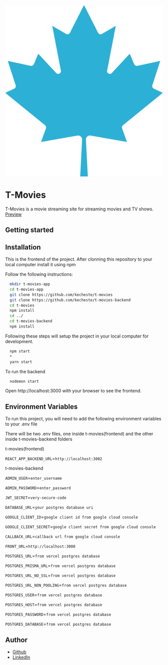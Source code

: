 ![Logo](https://github.com/kecheste/t-movies/blob/main/public/logo.png)

# T-Movies

T-Movies is a movie streaming site for streaming movies and TV shows.
[Preview](https://t-movies-jet.vercel.app)

## Getting started

## Installation

This is the frontend of the project. After clonning this repository to your local computer install it using npm

Follow the following instructions:

```bash
  mkdir t-movies-app
  cd t-movies-app
  git clone https://github.com/kecheste/t-movies
  git clone https://github.com/kecheste/t-movies-backend
  cd t-movies
  npm install
  cd ../
  cd t-movies-backend
  npm install
```

Following these steps will setup the project in your local computer for development.

```bash
  npm start
  *
  yarn start
```

To run the backend

```bash
  nodemon start
```

Open http://localhost:3000 with your browser to see the frontend.

## Environment Variables

To run this project, you will need to add the following environment variables to your .env file

There will be two .env files, one inside t-movies(frontend) and the other inside t-movies-backend folders

t-movies(frontend)

`REACT_APP_BACKEND_URL`=`http://localhost:3002`

t-movies-backend

`ADMIN_USER`=`enter_username`

`ADMIN_PASSWORD`=`enter_password`

`JWT_SECRET`=`very-secure-code`

`DATABASE_URL`=`your postgres database uri`

`GOOGLE_CLIENT_ID`=`google client id from google cloud console`

`GOOGLE_CLIENT_SECRET`=`google client secret from google cloud console`

`CALLBACK_URL`=`callback url from google cloud console`

`FRONT_URL`=`http://localhost:3000`

`POSTGRES_URL`=`from vercel postgres database`

`POSTGRES_PRISMA_URL`=`from vercel postgres database`

`POSTGRES_URL_NO_SSL`=`from vercel postgres database`

`POSTGRES_URL_NON_POOLING`=`from vercel postgres database`

`POSTGRES_USER`=`from vercel postgres database`

`POSTGRES_HOST`=`from vercel postgres database`

`POSTGRES_PASSWORD`=`from vercel postgres database`

`POSTGRES_DATABASE`=`from vercel postgres database`

## Author

- [Github](https://www.github.com/kecheste)
- [LinkedIn](https://www.linkedin.com/in/abenezer-tesfaye/)
